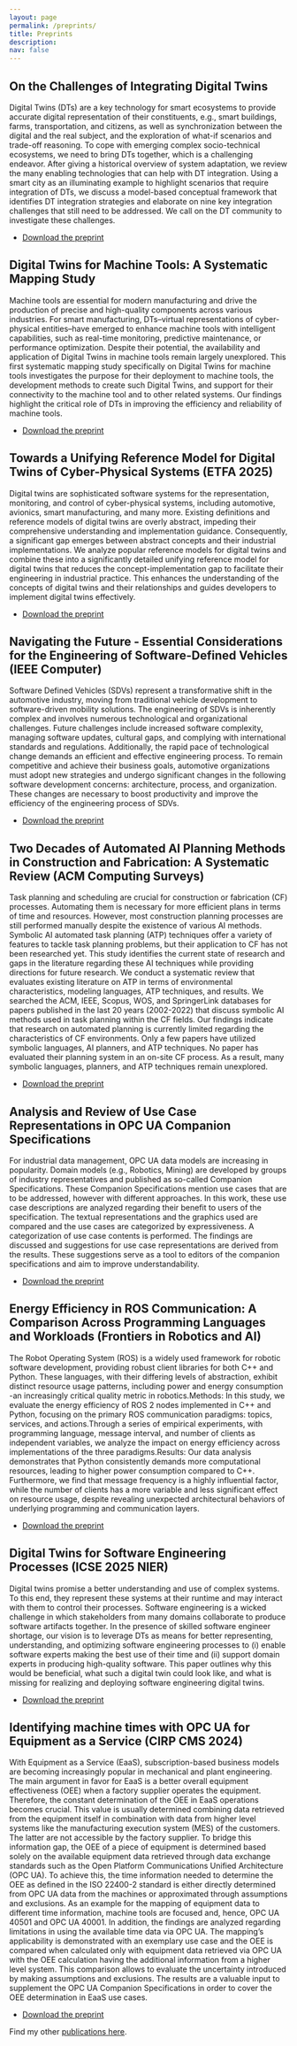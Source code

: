 ```yaml
---
layout: page
permalink: /preprints/
title: Preprints
description: 
nav: false
---
```


## On the Challenges of Integrating Digital Twins

Digital Twins (DTs) are a key technology for smart ecosystems to provide accurate digital representation of their constituents, e.g., smart buildings, farms, transportation, and citizens, as well as synchronization between the digital and the real subject, and the exploration of what-if scenarios and trade-off reasoning. To cope with emerging complex socio-technical ecosystems, we need to bring DTs together, which is a challenging
endeavor. After giving a historical overview of system adaptation, we review the many enabling technologies that can help with DT integration. Using a smart city as an illuminating example to highlight scenarios that require integration of DTs, we discuss a model-based conceptual framework that identifies DT integration strategies and elaborate on nine key integration challenges that still need to be addressed. We call on the DT community to investigate these challenges.

- [Download the preprint](https://raw.githubusercontent.com/awortmann/awortmann.github.io/master/downloads/preprints/On_the_Challenges_of_Integrating_Digital_Twins.pdf)


## Digital Twins for Machine Tools: A Systematic Mapping Study

Machine tools are essential for modern manufacturing and drive the production of precise and high-quality components across various industries. For smart manufacturing, DTs–virtual representations of cyber-physical entities–have emerged to enhance machine tools with intelligent capabilities, such as real-time monitoring, predictive maintenance, or performance optimization. Despite their potential, the availability and application of Digital Twins in machine tools remain largely unexplored. This first systematic mapping study specifically on Digital Twins for machine tools investigates the purpose for their deployment to machine tools, the development methods to create such Digital Twins, and support for their connectivity to the machine tool and to other related systems. Our findings highlight the critical role of DTs in improving the efficiency and reliability of machine tools.


- [Download the preprint](https://raw.githubusercontent.com/awortmann/awortmann.github.io/master/downloads/preprints/Digital_Twins_for_Machine_Tools_-_A_Systematic_Mapping_Study.pdf)

## Towards a Unifying Reference Model for Digital Twins of Cyber-Physical Systems (ETFA 2025)

Digital twins are sophisticated software systems for the representation, monitoring, and control of cyber-physical systems, including automotive, avionics, smart manufacturing, and many more. Existing definitions and reference models of digital twins are overly abstract, impeding their comprehensive understanding and implementation guidance. Consequently, a significant gap emerges between abstract concepts and their industrial implementations. We analyze popular reference models for digital twins and combine these into a significantly detailed unifying reference model for digital twins that reduces the concept-implementation gap to facilitate their engineering in industrial practice. This enhances the understanding of the concepts of digital twins and their relationships and guides developers to implement digital twins effectively.

- [Download the preprint](https://raw.githubusercontent.com/awortmann/awortmann.github.io/master/downloads/preprints/Towards_a_Unifying_Reference_Model_for_Digital_Twins_of_Cyber-Physical_Systems.pdf)



## Navigating the Future - Essential Considerations for the Engineering of Software-Defined Vehicles (IEEE Computer)

Software Defined Vehicles (SDVs) represent a transformative shift in the automotive industry, moving from traditional vehicle development to software-driven mobility solutions. The engineering of SDVs is inherently complex and involves numerous technological and organizational challenges. Future challenges include increased software complexity, managing software updates, cultural gaps, and complying with international standards and regulations. Additionally, the rapid pace of  technological change demands an efficient and effective engineering process. To remain competitive and achieve their business goals, automotive organizations must adopt new strategies and undergo significant changes in the following software development concerns: architecture, process, and organization. These changes are necessary to boost productivity and improve the efficiency of the engineering process of SDVs.

- [Download the preprint](https://raw.githubusercontent.com/awortmann/awortmann.github.io/master/downloads/preprints/Navigating_the_Future_-_Essential_Considerations_for_the_Engineering_of_Software-Defined_Vehicles.pdf)



## Two Decades of Automated AI Planning Methods in Construction and Fabrication: A Systematic Review (ACM Computing Surveys)

Task planning and scheduling are crucial for construction or fabrication (CF) processes. Automating them is necessary for more efficient plans in terms of time and resources. However, most construction planning processes are still performed manually despite the existence of various AI methods. Symbolic AI automated task planning (ATP) techniques offer a variety of features to tackle task planning problems, but their application to CF has not been researched yet. This study identifies the current state of research and gaps in the literature regarding these AI techniques while providing directions for future research. We conduct a systematic review that evaluates existing literature on ATP in terms of environmental characteristics, modeling languages, ATP techniques, and results. We searched the ACM, IEEE, Scopus, WOS, and SpringerLink databases for papers published in the last 20 years (2002-2022) that discuss symbolic AI methods used in task planning within the CF fields. Our findings indicate that research on automated planning is currently limited regarding the characteristics of CF environments. Only a few papers have utilized symbolic languages, AI planners, and ATP techniques. No paper has evaluated their planning system in an on-site CF process. As a result, many symbolic languages, planners, and ATP techniques remain unexplored.
- [Download the preprint](https://raw.githubusercontent.com/awortmann/awortmann.github.io/master/downloads/preprints/Two_Decades_of_Automated_AI_Planning_Methods_in_Construction_and_Fabrication_-_A_Systematic_Review.pdf)

## Analysis and Review of Use Case Representations in OPC UA Companion Specifications

For industrial data management, OPC UA data models are increasing in popularity. Domain models (e.g., Robotics, Mining) are developed by
groups of industry representatives and published as so-called Companion Specifications. These Companion Specifications mention use cases that
are to be addressed, however with different approaches. In this work, these use case descriptions are analyzed regarding their benefit to users of
the specification. The textual representations and the graphics used are compared and the use cases are categorized by expressiveness. A
categorization of use case contents is performed. The findings are discussed and suggestions for use case representations are derived from the
results. These suggestions serve as a tool to editors of the companion specifications and aim to improve understandability.
- [Download the preprint](https://raw.githubusercontent.com/awortmann/awortmann.github.io/master/downloads/preprints/Analysis_and_Review_of_Use_Case_Representations_in_OPC_UA_Companion_Specifications.pdf)

## Energy Efficiency in ROS Communication: A Comparison Across Programming Languages and Workloads (Frontiers in Robotics and AI)

The Robot Operating System (ROS) is a widely used framework for robotic software development, providing robust client libraries for both C++ and Python. These languages, with their differing levels of abstraction, exhibit distinct resource usage patterns, including power and energy consumption -an increasingly critical quality metric in robotics.Methods: In this study, we evaluate the energy efficiency of ROS 2 nodes implemented in C++ and Python, focusing on the primary ROS communication paradigms: topics, services, and actions.Through a series of empirical experiments, with programming language, message interval, and number of clients as independent variables, we analyze the impact on energy efficiency across implementations of the three paradigms.Results: Our data analysis demonstrates that Python consistently demands more computational resources, leading to higher power consumption compared to C++. Furthermore, we find that message frequency is a highly influential factor, while the number of clients has a more variable and less significant effect on resource usage, despite revealing unexpected architectural behaviors of underlying programming and communication layers.
- [Download the preprint](https://raw.githubusercontent.com/awortmann/awortmann.github.io/master/downloads/preprints/Energy_Efficiency_in_ROS_Communication_-_A_Comparison_Across_Programming_Languages_and_Workloads.pdf)

## Digital Twins for Software Engineering Processes (ICSE 2025 NIER)

Digital twins promise a better understanding and use of complex systems. To this end, they represent these systems at their runtime and may interact with them to control their processes. Software engineering is a wicked challenge in which stakeholders from many domains collaborate to produce software artifacts together. In the presence of skilled software engineer shortage, our vision is to leverage DTs as means for better representing, understanding, and optimizing software engineering processes to (i) enable software experts making the best use of their time and (ii) support domain experts in producing high-quality software. This paper outlines why this would be beneficial, what such a digital twin could look like, and what is missing for realizing and deploying software engineering digital twins.
- [Download the preprint](https://github.com/awortmann/awortmann.github.io/raw/master/downloads/preprints/Digital_Twins_for_Software_Engineering_Processes.pdf)

## Identifying machine times with OPC UA for Equipment as a Service (CIRP CMS 2024)

With Equipment as a Service (EaaS), subscription-based business models are becoming increasingly popular in mechanical and plant engineering. The main argument in favor for EaaS is a better overall equipment effectiveness (OEE) when a factory supplier operates the equipment. Therefore, the constant determination of the OEE in EaaS operations becomes crucial. This value is usually determined combining data retrieved from the equipment itself in combination with data from higher level systems like the manufacturing execution system (MES) of the customers. The latter are not accessible by the factory supplier. To bridge this information gap, the OEE of a piece of equipment is determined based solely on the available equipment data retrieved through data exchange standards such as the Open Platform Communications Unified Architecture (OPC UA). To achieve this, the time information needed to determine the OEE as defined in the ISO 22400-2 standard is either directly determined from OPC UA data from the machines or approximated through assumptions and exclusions. As an example for the mapping of equipment data to different time information, machine tools are focused and, hence, OPC UA 40501 and OPC UA 40001. In addition, the findings are analyzed regarding limitations in using the available time data via OPC UA. The mapping’s applicability is demonstrated with an exemplary use case and the OEE is compared when calculated only with equipment data retrieved via OPC UA with the OEE calculation having the additional information from a higher level system. This comparison allows to evaluate the uncertainty introduced by making assumptions and exclusions. The results are a valuable input to supplement the OPC UA Companion Specifications in order to cover the OEE determination in EaaS use cases. 

- [Download the preprint](https://github.com/awortmann/awortmann.github.io/raw/master/downloads/preprints/Identifying_machine_times_with_OPC_UA_for_Equipment_as_a_Service.pdf)


Find my other [publications here](https://awortmann.github.io/publications/).